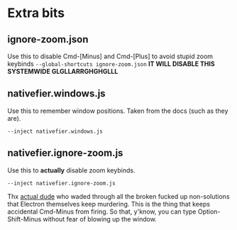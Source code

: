 # Extra bits

## ignore-zoom.json
Use this to disable Cmd-[Minus] and Cmd-[Plus] to avoid stupid zoom keybinds
`--global-shortcuts ignore-zoom.json`
**IT WILL DISABLE THIS SYSTEMWIDE GLGLLARRGHGHGLLL**

## nativefier.windows.js
Use this to remember window positions. Taken from the docs (such as they are).
```
--inject nativefier.windows.js
```

## nativefier.ignore-zoom.js
Use this to __actually__ disable zoom keybinds.
```
--inject nativefier.ignore-zoom.js
```
Thx [actual dude](https://github.com/electron/electron/issues/8793#issuecomment-648307765) who waded through all the broken fucked up non-solutions that Electron themselves keep murdering. This is the thing that keeps accidental Cmd-Minus from firing. So that, y'know, you can type Option-Shift-Minus without fear of blowing up the window.